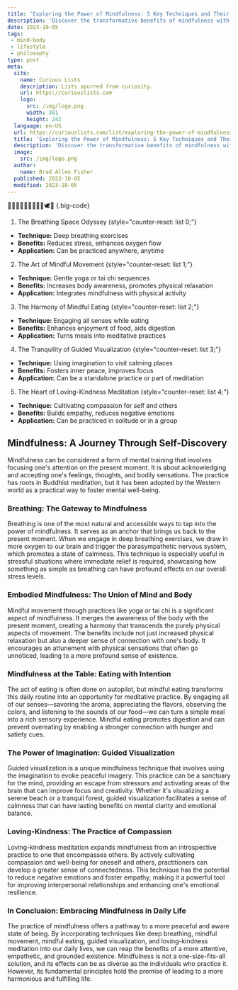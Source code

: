 ```yaml
---
title: 'Exploring the Power of Mindfulness: 5 Key Techniques and Their Benefits'
description: 'Discover the transformative benefits of mindfulness with 5 essential techniques for those curious about enhancing well-being and reducing stress.'
date: 2023-10-05
tags:
 - mind-body
 - lifestyle
 - philosophy
type: post
meta:
  site:
    name: Curious Lists
    description: Lists spurred from curiosity.
    url: https://curiouslists.com
    logo:
      src: /img/logo.png
      width: 301
      height: 242
  language: en-US
  url: https://curiouslists.com/list/exploring-the-power-of-mindfulness-5-key-techniques-and-their-benefits
  title: 'Exploring the Power of Mindfulness: 5 Key Techniques and Their Benefits'
  description: 'Discover the transformative benefits of mindfulness with 5 essential techniques for those curious about enhancing well-being and reducing stress.'
  image:
    src: /img/logo.png
  author:
    name: Brad Allen Fisher
  published: 2023-10-05
  modified: 2023-10-05
---
```



🧘‍♂️🌱🌼🌟🤲💭✨🙏🕊️📿 {.big-code}

1. The Breathing Space Odyssey {style="counter-reset: list 0;"}
  - **Technique:** Deep breathing exercises
  - **Benefits:** Reduces stress, enhances oxygen flow
  - **Application:** Can be practiced anywhere, anytime

2. The Art of Mindful Movement {style="counter-reset: list 1;"}
  - **Technique:** Gentle yoga or tai chi sequences
  - **Benefits:** Increases body awareness, promotes physical relaxation
  - **Application:** Integrates mindfulness with physical activity

3. The Harmony of Mindful Eating {style="counter-reset: list 2;"}
  - **Technique:** Engaging all senses while eating
  - **Benefits:** Enhances enjoyment of food, aids digestion
  - **Application:** Turns meals into meditative practices

4. The Tranquility of Guided Visualization {style="counter-reset: list 3;"}
  - **Technique:** Using imagination to visit calming places
  - **Benefits:** Fosters inner peace, improves focus
  - **Application:** Can be a standalone practice or part of meditation

5. The Heart of Loving-Kindness Meditation {style="counter-reset: list 4;"}
  - **Technique:** Cultivating compassion for self and others
  - **Benefits:** Builds empathy, reduces negative emotions
  - **Application:** Can be practiced in solitude or in a group


## Mindfulness: A Journey Through Self-Discovery

Mindfulness can be considered a form of mental training that involves focusing one's attention on the present moment. It is about acknowledging and accepting one's feelings, thoughts, and bodily sensations. The practice has roots in Buddhist meditation, but it has been adopted by the Western world as a practical way to foster mental well-being.

### Breathing: The Gateway to Mindfulness

Breathing is one of the most natural and accessible ways to tap into the power of mindfulness. It serves as an anchor that brings us back to the present moment. When we engage in deep breathing exercises, we draw in more oxygen to our brain and trigger the parasympathetic nervous system, which promotes a state of calmness. This technique is especially useful in stressful situations where immediate relief is required, showcasing how something as simple as breathing can have profound effects on our overall stress levels.

### Embodied Mindfulness: The Union of Mind and Body

Mindful movement through practices like yoga or tai chi is a significant aspect of mindfulness. It merges the awareness of the body with the present moment, creating a harmony that transcends the purely physical aspects of movement. The benefits include not just increased physical relaxation but also a deeper sense of connection with one's body. It encourages an attunement with physical sensations that often go unnoticed, leading to a more profound sense of existence.

### Mindfulness at the Table: Eating with Intention

The act of eating is often done on autopilot, but mindful eating transforms this daily routine into an opportunity for meditative practice. By engaging all of our senses—savoring the aroma, appreciating the flavors, observing the colors, and listening to the sounds of our food—we can turn a simple meal into a rich sensory experience. Mindful eating promotes digestion and can prevent overeating by enabling a stronger connection with hunger and satiety cues.

### The Power of Imagination: Guided Visualization

Guided visualization is a unique mindfulness technique that involves using the imagination to evoke peaceful imagery. This practice can be a sanctuary for the mind, providing an escape from stressors and activating areas of the brain that can improve focus and creativity. Whether it's visualizing a serene beach or a tranquil forest, guided visualization facilitates a sense of calmness that can have lasting benefits on mental clarity and emotional balance.

### Loving-Kindness: The Practice of Compassion

Loving-kindness meditation expands mindfulness from an introspective practice to one that encompasses others. By actively cultivating compassion and well-being for oneself and others, practitioners can develop a greater sense of connectedness. This technique has the potential to reduce negative emotions and foster empathy, making it a powerful tool for improving interpersonal relationships and enhancing one's emotional resilience.

### In Conclusion: Embracing Mindfulness in Daily Life

The practice of mindfulness offers a pathway to a more peaceful and aware state of being. By incorporating techniques like deep breathing, mindful movement, mindful eating, guided visualization, and loving-kindness meditation into our daily lives, we can reap the benefits of a more attentive, empathetic, and grounded existence. Mindfulness is not a one-size-fits-all solution, and its effects can be as diverse as the individuals who practice it. However, its fundamental principles hold the promise of leading to a more harmonious and fulfilling life.